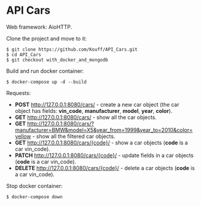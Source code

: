 # API Cars

Web framework: AioHTTP.

Clone the project and move to it:

    $ git clone https://github.com/Kouff/API_Cars.git
    $ cd API_Cars
    $ git checkout with_docker_and_mongodb
Build and run docker container:
    
    $ docker-compose up -d --build
Requests:
* **POST** http://127.0.0.1:8080/cars/ - create a new car object (the car object has fields: **vin_code**, **manufacturer**, **model**, **year**, **color**).
* **GET** http://127.0.0.1:8080/cars/ - show all the car objects. 
* **GET** http://127.0.0.1:8080/cars/?manufacturer=BMW&model=X5&year_from=1999&year_to=2010&color=yellow - show all the filtered car objects.
* **GET** http://127.0.0.1:8080/cars/{code}/ - show a car objects (**code** is a car vin_code). 
* **PATCH** http://127.0.0.1:8080/cars/{code}/ - update fields in a car objects (**code** is a car vin_code). 
* **DELETE** http://127.0.0.1:8080/cars/{code}/ - delete a car objects (**code** is a car vin_code).

Stop docker container:
    
    $ docker-compose down
